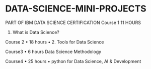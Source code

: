 # DATA-SCIENCE-MINI-PROJECTS
PART OF IBM DATA SCIENCE CERTIFICATION
Course 1 11 HOURS
1. What is Data Science?

Course 2 • 18 hours •
2. Tools for Data Science

Course3 • 6 hours 
Data Science Methodology

Course4 • 25 hours •
python for Data Science, Al & Development
